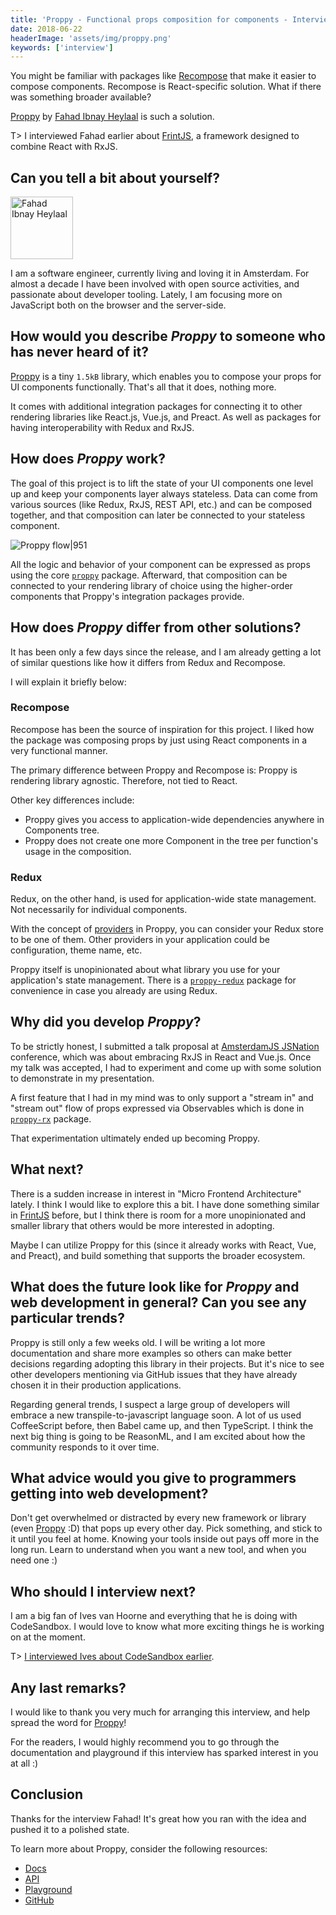 ```yaml
---
title: 'Proppy - Functional props composition for components - Interview with Fahad Ibnay Heylaal'
date: 2018-06-22
headerImage: 'assets/img/proppy.png'
keywords: ['interview']
---
```


You might be familiar with packages like [Recompose](https://www.npmjs.com/package/recompose) that make it easier to compose components. Recompose is React-specific solution. What if there was something broader available?

[Proppy](https://proppyjs.com/) by [Fahad Ibnay Heylaal](https://twitter.com/fahad19) is such a solution.

T> I interviewed Fahad earlier about [FrintJS](/blog/frint-interview), a framework designed to combine React with RxJS.

## Can you tell a bit about yourself?

<p>
<span class="author">
  <img src="https://www.gravatar.com/avatar/19a3655e6ba9e5a496ee690ba03f2180?s=200" alt="Fahad Ibnay Heylaal" class="author" width="100" height="100" />
</span>

I am a software engineer, currently living and loving it in Amsterdam. For almost a decade I have been involved with open source activities, and passionate about developer tooling. Lately, I am focusing more on JavaScript both on the browser and the server-side.

</p>

## How would you describe _Proppy_ to someone who has never heard of it?

[Proppy](https://proppyjs.com) is a tiny `1.5kB` library, which enables you to compose your props for UI components functionally. That's all that it does, nothing more.

It comes with additional integration packages for connecting it to other rendering libraries like React.js, Vue.js, and Preact. As well as packages for having interoperability with Redux and RxJS.

## How does _Proppy_ work?

The goal of this project is to lift the state of your UI components one level up and keep your components layer always stateless. Data can come from various sources (like Redux, RxJS, REST API, etc.) and can be composed together, and that composition can later be connected to your stateless component.

![Proppy flow|951](assets/img/proppy-flow.gif)

All the logic and behavior of your component can be expressed as props using the core [`proppy`](https://proppyjs.com/docs/packages/proppy/) package. Afterward, that composition can be connected to your rendering library of choice using the higher-order components that Proppy's integration packages provide.

## How does _Proppy_ differ from other solutions?

It has been only a few days since the release, and I am already getting a lot of similar questions like how it differs from Redux and Recompose.

I will explain it briefly below:

### Recompose

Recompose has been the source of inspiration for this project. I liked how the package was composing props by just using React components in a very functional manner.

The primary difference between Proppy and Recompose is: Proppy is rendering library agnostic. Therefore, not tied to React.

Other key differences include:

* Proppy gives you access to application-wide dependencies anywhere in Components tree.
* Proppy does not create one more Component in the tree per function's usage in the composition.

### Redux

Redux, on the other hand, is used for application-wide state management. Not necessarily for individual components.

With the concept of [providers](https://proppyjs.com/docs/providers/) in Proppy, you can consider your Redux store to be one of them. Other providers in your application could be configuration, theme name, etc.

Proppy itself is unopinionated about what library you use for your application's state management. There is a [`proppy-redux`](https://proppyjs.com/docs/packages/proppy-redux/) package for convenience in case you already are using Redux.

## Why did you develop _Proppy_?

To be strictly honest, I submitted a talk proposal at [AmsterdamJS JSNation](https://amsterdamjs.com/) conference, which was about embracing RxJS in React and Vue.js. Once my talk was accepted, I had to experiment and come up with some solution to demonstrate in my presentation.

A first feature that I had in my mind was to only support a "stream in" and "stream out" flow of props expressed via Observables which is done in [`proppy-rx`](https://proppyjs.com/docs/packages/proppy-rx/) package.

That experimentation ultimately ended up becoming Proppy.

## What next?

There is a sudden increase in interest in "Micro Frontend Architecture" lately. I think I would like to explore this a bit. I have done something similar in [FrintJS](https://frint.js.org) before, but I think there is room for a more unopinionated and smaller library that others would be more interested in adopting.

Maybe I can utilize Proppy for this (since it already works with React, Vue, and Preact), and build something that supports the broader ecosystem.

## What does the future look like for _Proppy_ and web development in general? Can you see any particular trends?

Proppy is still only a few weeks old. I will be writing a lot more documentation and share more examples so others can make better decisions regarding adopting this library in their projects. But it's nice to see other developers mentioning via GitHub issues that they have already chosen it in their production applications.

Regarding general trends, I suspect a large group of developers will embrace a new transpile-to-javascript language soon. A lot of us used CoffeeScript before, then Babel came up, and then TypeScript. I think the next big thing is going to be ReasonML, and I am excited about how the community responds to it over time.

## What advice would you give to programmers getting into web development?

Don't get overwhelmed or distracted by every new framework or library (even [Proppy](https://proppyjs.com) :D) that pops up every other day. Pick something, and stick to it until you feel at home. Knowing your tools inside out pays off more in the long run. Learn to understand when you want a new tool, and when you need one :)

## Who should I interview next?

I am a big fan of Ives van Hoorne and everything that he is doing with CodeSandbox. I would love to know what more exciting things he is working on at the moment.

T> [I interviewed Ives about CodeSandbox earlier](/blog/codesandbox-interview).

## Any last remarks?

I would like to thank you very much for arranging this interview, and help spread the word for [Proppy](https://proppyjs.com)!

For the readers, I would highly recommend you to go through the documentation and playground if this interview has sparked interest in you at all :)

## Conclusion

Thanks for the interview Fahad! It's great how you ran with the idea and pushed it to a polished state.

To learn more about Proppy, consider the following resources:

* [Docs](https://proppyjs.com/docs/introduction/)
* [API](https://proppyjs.com/docs/api/)
* [Playground](https://proppyjs.com/docs/playground/)
* [GitHub](https://github.com/fahad19/proppy)

